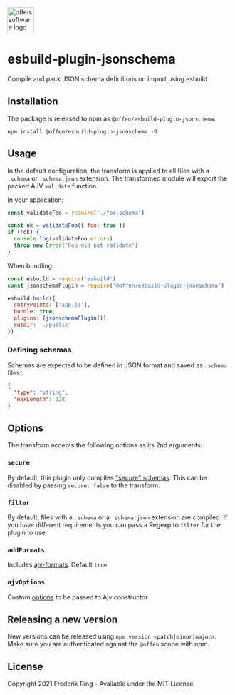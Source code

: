 <a href="https://www.offen.software/">
  <img src="https://offen.github.io/press-kit/avatars/avatar-OS-header.svg" alt="offen.software logo" title="offen.software" width="60px"/>
</a>

# esbuild-plugin-jsonschema
Compile and pack JSON schema definitions on import using esbuild

## Installation

The package is released to npm as `@offen/esbuild-plugin-jsonschema`:

```
npm install @offen/esbuild-plugin-jsonschema -D
```

## Usage

In the default configuration, the transform is applied to all files with a `.schema` or `.schema.json` extension. The transformed module will export the packed AJV `validate` function.

In your application:

```js
const validateFoo = require('./foo.schema')

const ok = validateFoo({ foo: true })
if (!ok) {
  console.log(validateFoo.errors)
  throw new Error('Foo did not validate')
}
```

When bundling:

```js
const esbuild = require('esbuild')
const jsonschemaPlugin = require('@offen/esbuild-plugin-jsonschema')

esbuild.build({
  entryPoints: ['app.js'],
  bundle: true,
  plugins: [jsonschemaPlugin()],
  outdir: './public'
})
```

### Defining schemas

Schemas are expected to be defined in JSON format and saved as `.schema` files:

```json
{
  "type": "string",
  "maxLength": 128
}
```

## Options

The transform accepts the following options as its 2nd arguments:

### `secure`

By default, this plugin only compiles ["secure" schemas][secure]. This can be disabled by passing `secure: false` to the transform.

[secure]: https://github.com/ajv-validator/ajv/tree/521c3a53f15f5502fb4a734194932535d311267c#security-considerations

### `filter`

By default, files with a `.schema` or a `.schema.json` extension are compiled. If you have different requirements you can pass a Regexp to `filter` for the plugin to use.

### `addFormats`

Includes [ajv-formats](https://github.com/ajv-validator/ajv-formats). Default `true`.

### `ajvOptions`

Custom [options](https://ajv.js.org/options.html) to be passed to Ajv constructor.

## Releasing a new version

New versions can be released using `npm version <patch|minor|major>`. Make sure you are authenticated against the `@offen` scope with npm.

## License

Copyright 2021 Frederik Ring - Available under the MIT License
